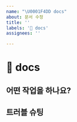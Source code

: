 ```yaml
---
name: "\U0001F4DD docs"
about: 문서 수정
title: ''
labels: '📝 docs'
assignees: ''

---
```


# 📝 docs

## 어떤 작업을 하나요?

## 트러블 슈팅
